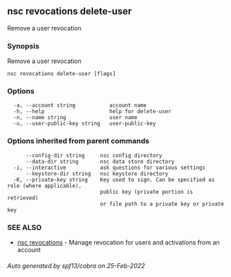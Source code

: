 ## nsc revocations delete-user

Remove a user revocation

### Synopsis

Remove a user revocation

```
nsc revocations delete-user [flags]
```

### Options

```
  -a, --account string           account name
  -h, --help                     help for delete-user
  -n, --name string              user name
  -u, --user-public-key string   user-public-key
```

### Options inherited from parent commands

```
      --config-dir string     nsc config directory
      --data-dir string       nsc data store directory
  -i, --interactive           ask questions for various settings
      --keystore-dir string   nsc keystore directory
  -K, --private-key string    Key used to sign. Can be specified as role (where applicable),
                              public key (private portion is retrieved)
                              or file path to a private key or private key 
```

### SEE ALSO

* [nsc revocations](nsc_revocations.md)	 - Manage revocation for users and activations from an account

###### Auto generated by spf13/cobra on 25-Feb-2022
